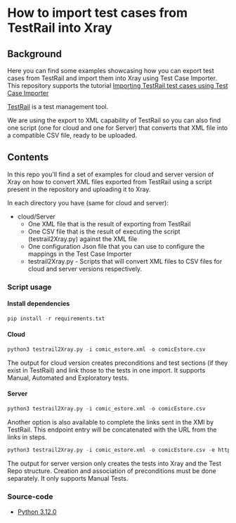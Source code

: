 
# How to import test cases from TestRail into Xray

## Background

Here you can find some examples showcasing how you can export test cases from TestRail and import them into Xray using Test Case Importer.
This repository supports the tutorial [Importing TestRail test cases using Test Case Importer](https://docs.getxray.app/display/XRAYCLOUD/Importing+TestRail+test+cases+using+Test+Case+Importer)

[TestRail](https://www.testrail.com/) is a test management tool.

We are using the export to XML capability of TestRail so you can also find one script (one for cloud and one for Server) that converts that XML file into a compatible CSV file, ready to be uploaded.

## Contents

In this repo you'll find a set of examples for cloud and server version of Xray on how to convert XML files exported from TestRail using a script present in the repository and uploading it to Xray. 

In each directory you have (same for cloud and server):
* cloud/Server
    * One XML file that is the result of exporting from TestRail
    * One CSV file that is the result of executing the script (testrail2Xray.py)  against the XML file
    * One configuration Json file that you can use to configure the mappings in the Test Case Importer
    * testrail2Xray.py - Scripts that will convert XML files to CSV files for cloud and server versions respectively. 

### Script usage

#### Install dependencies
```Python
pip install -r requirements.txt
```

#### Cloud
```Python
python3 testrail2Xray.py -i comic_estore.xml -o comicEstore.csv
```
The output for cloud version creates preconditions and test sections (if they exist in TestRail) and link those to the tests in one import. It supports Manual, Automated and Exploratory tests.

#### Server
```Python
python3 testrail2Xray.py -i comic_estore.xml -o comicEstore.csv
```
Another option is also available to complete the links sent in the XMl by TestRail. This endpoint entry will be concatenated with the URL from the links in steps.

```Python
python3 testrail2Xray.py -i comic_estore.xml -o comicEstore.csv -e https://testrail.com/
```

The output for server version only creates the tests into Xray and the Test Repo structure. Creation and association of preconditions must be done separately. It only supports Manual Tests.


### Source-code

- [Python 3.12.0](https://www.python.org/downloads/release/python-3120/)
